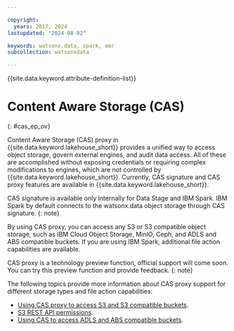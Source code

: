 ```yaml
---

copyright:
  years: 2017, 2024
lastupdated: "2024-08-02"

keywords: watsonx.data, spark, emr
subcollection: watsonxdata

---
```


{{site.data.keyword.attribute-definition-list}}

# Content Aware Storage (CAS)
{: #cas_ep_ov}

Content Aware Storage (CAS) proxy in {{site.data.keyword.lakehouse_short}} provides a unified way to access object storage, govern external engines, and audit data access. All of these are accomplished without exposing credentials or requiring complex modifications to engines, which are not controlled by {{site.data.keyword.lakehouse_short}}.
Currently, CAS signature and CAS proxy features are available in {{site.data.keyword.lakehouse_short}}.

CAS signature is available only internally for Data Stage and IBM Spark. IBM Spark by default connects to the watsonx.data object storage through CAS signature.
{: note}

By using CAS proxy, you can access any S3 or S3 compatible object storage, such as IBM Cloud Object Storage, MinIO, Ceph, and ADLS and ABS compatible buckets. If you are using IBM Spark, additional file action capabilities are available.

CAS proxy is a technology preview function, official support will come soon. You can try this preview function and provide feedback.
{: note}

The following topics provide more information about CAS proxy support for different storage types and file action capabilities:
- [Using CAS proxy to access S3 and S3 compatible buckets](watsonxdata?topic=watsonxdata-cas_proxy).
- [S3 REST API permissions](watsonxdata?topic=watsonxdata-role_priv#s3restapi).
- [Using CAS to access ADLS and ABS compatible buckets](watsonxdata?topic=watsonxdata-cas_proxy_adls).
